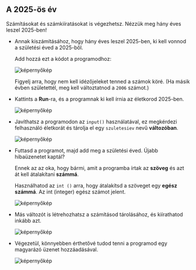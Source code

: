 ## A 2025-ös év

Számításokat és számkiíratásokat is végezhetsz. Nézzük meg hány éves leszel 2025-ben!

+ Annak kiszámításához, hogy hány éves leszel 2025-ben, ki kell vonnod a születési éved a 2025-ből.
    
    Add hozzá ezt a kódot a programodhoz:
    
    ![képernyőkép](images/me-calc.png)
    
    Figyelj arra, hogy nem kell idézőjeleket tenned a számok köré. (Ha másik évben születettél, meg kell változtatnod a `2006` számot.)

+ Kattints a **Run**-ra, és a programnak ki kell írnia az életkorod 2025-ben.
    
    ![képernyőkép](images/me-calc-run.png)

+ Javíthatsz a programodon az `input()` használatával, ez megkérdezi felhasználó életkorát és tárolja el egy `szuletesiev` nevű **változóban**.
    
    ![képernyőkép](images/me-input.png)

+ Futtasd a programot, majd add meg a születési éved. Újabb hibaüzenetet kaptál?
    
    Ennek az az oka, hogy bármi, amit a programba írtak az **szöveg** és azt át kell átalakítani **számmá**.
    
    Használhatod az `int ()` arra, hogy átalakítsd a szöveget egy **egész számmá**. Az int (integer) egész számot jelent.
    
    ![képernyőkép](images/me-input-test.png)

+ Más változót is létrehozhatsz a számításod tárolásához, és kiírathatod inkább azt.
    
    ![képernyőkép](images/me-result-variable.png)

+ Végezetül, könnyebben érthetővé tudod tenni a programod egy magyarázó üzenet hozzáadásával.
    
    ![képernyőkép](images/me-message.png)